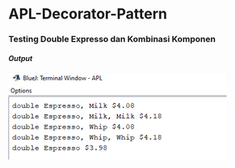 # APL-Decorator-Pattern

### Testing Double Expresso dan Kombinasi Komponen

##### Output

![1](/APL/Screenshot_23.png)
